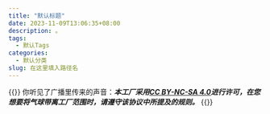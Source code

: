 ```yaml
---
title: "默认标题"
date: 2023-11-09T13:06:35+08:00
description: 。
tags:
  - 默认Tags
categories:
  - 默认分类
slug: 在这里填入路径名
---
```

<style>
  blockquote {
    color: #2a4f43; /* 设置字体颜色 */
  }
</style>

{{<card>}}
你听见了广播里传来的声音：***本工厂采用[CC BY-NC-SA 4.0](https://creativecommons.org/licenses/by-nc-sa/4.0/deed.zh-hans)进行许可，在您想要将气球带离工厂范围时，请遵守该协议中所提及的规则。***
{{</card>}}
